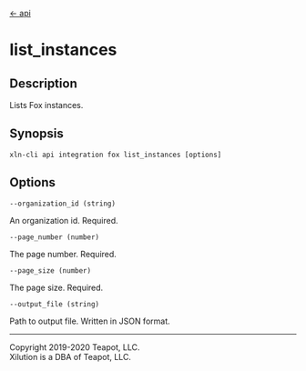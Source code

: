 [<- api](../../../api/index.md)

# list_instances

## Description

Lists Fox instances.

## Synopsis

```
xln-cli api integration fox list_instances [options]
```

## Options

`--organization_id (string)`

An organization id. Required.

`--page_number (number)`

The page number. Required.

`--page_size (number)`

The page size. Required.

`--output_file (string)`

Path to output file. Written in JSON format.

---
Copyright 2019-2020 Teapot, LLC.  
Xilution is a DBA of Teapot, LLC.
